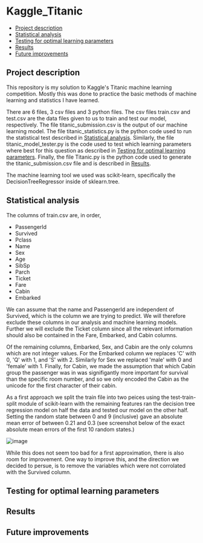 # Kaggle_Titanic
* [Project description](https://github.com/riggenbachn/Kaggle_Titanic/blob/main/README.md#project-description)
* [Statistical analysis](https://github.com/riggenbachn/Kaggle_Titanic/blob/main/README.md#statistical-analysis)
* [Testing for optimal learning parameters](https://github.com/riggenbachn/Kaggle_Titanic/blob/main/README.md#testing-for-optimal-learning-parameters)
* [Results](https://github.com/riggenbachn/Kaggle_Titanic/blob/main/README.md#results)
* [Future improvements](https://github.com/riggenbachn/Kaggle_Titanic/blob/main/README.md#future-improvements)

## Project description
This repository is my solution to Kaggle's Titanic machine learning competition. Mostly this was done to practice the basic methods of machine learning and statistics I have learned.

There are 6 files, 3 csv files and 3 python files. The csv files train.csv and test.csv are the data files given to us to train and test our model, respectively. The file titanic_submission.csv is the output of our machine learning model. The file titanic_statistics.py is the python code used to run the statistical test described in [Statistical analysis](https://github.com/riggenbachn/Kaggle_Titanic/blob/main/README.md#statistical-analysis). Similarly, the file titanic_model_tester.py is the code used to test which learning parameters where best for this question as described in [Testing for optimal learning parameters](https://github.com/riggenbachn/Kaggle_Titanic/blob/main/README.md#testing-for-optimal-learning-parameters). Finally, the file Titanic.py is the python code used to generate the titanic_submission.csv file and is described in [Results](https://github.com/riggenbachn/Kaggle_Titanic/blob/main/README.md#results).

The machine learning tool we used was scikit-learn, specifically the DecisionTreeRegressor inside of sklearn.tree.

## Statistical analysis

The columns of train.csv are, in order,

* PassengerId
* Survived
* Pclass
* Name
* Sex
* Age
* SibSp
* Parch
* Ticket
* Fare
* Cabin
* Embarked

We can assume that the name and PassengerId are independent of Survived, which is the column we are trying to predict. We will therefore exclude these columns in our analysis and machine learning models. Further we will exclude the Ticket column since all the relevant information should also be contained in the Fare, Embarked, and Cabin columns. 

Of the remaining columns, Embarked, Sex, and Cabin are the only columns which are not integer values. For the Embarked column we replaces 'C' with 0, 'Q' with 1, and 'S' with 2. Similarly for Sex we replaced 'male' with 0 and 'female' with 1. Finally, for Cabin, we made the assumption that which Cabin group the passenger was in was signifigantly more important for survival than the specific room number, and so we only encoded the Cabin as the unicode for the first character of their cabin. 

As a first approach we split the train file into two peices using the test-train-split module of scikit-learn with the remaining features ran the decision tree regression model on half the data and tested our model on the other half. Setting the random state between 0 and 9 (inclusive) gave an absolute mean error of between 0.21 and 0.3 (see screenshot below of the exact absolute mean errors of the first 10 random states.)

![image](https://github.com/user-attachments/assets/e76d426c-5b51-4706-95ec-cc168f65e114)

While this does not seem too bad for a first approximation, there is also room for improvement. One way to improve this, and the direction we decided to persue, is to remove the variables which were not corrolated with the Survived column. 


## Testing for optimal learning parameters

## Results

## Future improvements
